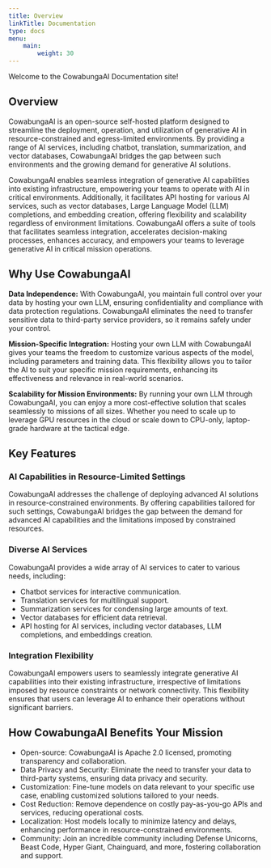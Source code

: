 ```yaml
---
title: Overview
linkTitle: Documentation
type: docs
menu:
    main:
        weight: 30
---
```


Welcome to the CowabungaAI Documentation site!

## Overview

CowabungaAI is an open-source self-hosted platform designed to streamline the deployment, operation, and utilization of generative AI in resource-constrained and egress-limited environments. By providing a range of AI services, including chatbot, translation, summarization, and vector databases, CowabungaAI bridges the gap between such environments and the growing demand for generative AI solutions.

CowabungaAI enables seamless integration of generative AI capabilities into existing infrastructure, empowering your teams to operate with AI in critical environments. Additionally, it facilitates API hosting for various AI services, such as vector databases, Large Language Model (LLM) completions, and embedding creation, offering flexibility and scalability regardless of environment limitations. CowabungaAI offers a suite of tools that facilitates seamless integration, accelerates decision-making processes, enhances accuracy, and empowers your teams to leverage generative AI in critical mission operations.

## Why Use CowabungaAI

**Data Independence:** With CowabungaAI, you maintain full control over your data by hosting your own LLM, ensuring confidentiality and compliance with data protection regulations. CowabungaAI eliminates the need to transfer sensitive data to third-party service providers, so it remains safely under your control.

**Mission-Specific Integration:** Hosting your own LLM with CowabungaAI gives your teams the freedom to customize various aspects of the model, including parameters and training data. This flexibility allows you to tailor the AI to suit your specific mission requirements, enhancing its effectiveness and relevance in real-world scenarios.

**Scalability for Mission Environments:** By running your own LLM through CowabungaAI, you can enjoy a more cost-effective solution that scales seamlessly to missions of all sizes. Whether you need to scale up to leverage GPU resources in the cloud or scale down to CPU-only, laptop-grade hardware at the tactical edge.

## Key Features

### AI Capabilities in Resource-Limited Settings

CowabungaAI addresses the challenge of deploying advanced AI solutions in resource-constrained environments. By offering capabilities tailored for such settings, CowabungaAI bridges the gap between the demand for advanced AI capabilities and the limitations imposed by constrained resources.

### Diverse AI Services

CowabungaAI provides a wide array of AI services to cater to various needs, including:

- Chatbot services for interactive communication.
- Translation services for multilingual support.
- Summarization services for condensing large amounts of text.
- Vector databases for efficient data retrieval.
- API hosting for AI services, including vector databases, LLM completions, and embeddings creation.

### Integration Flexibility

CowabungaAI empowers users to seamlessly integrate generative AI capabilities into their existing infrastructure, irrespective of limitations imposed by resource constraints or network connectivity. This flexibility ensures that users can leverage AI to enhance their operations without significant barriers.

## How CowabungaAI Benefits Your Mission

- Open-source: CowabungaAI is Apache 2.0 licensed, promoting transparency and collaboration.
- Data Privacy and Security: Eliminate the need to transfer your data to third-party systems, ensuring data privacy and security.
- Customization: Fine-tune models on data relevant to your specific use case, enabling customized solutions tailored to your needs.
- Cost Reduction: Remove dependence on costly pay-as-you-go APIs and services, reducing operational costs.
- Localization: Host models locally to minimize latency and delays, enhancing performance in resource-constrained environments.
- Community: Join an incredible community including Defense Unicorns, Beast Code, Hyper Giant, Chainguard, and more, fostering collaboration and support.
